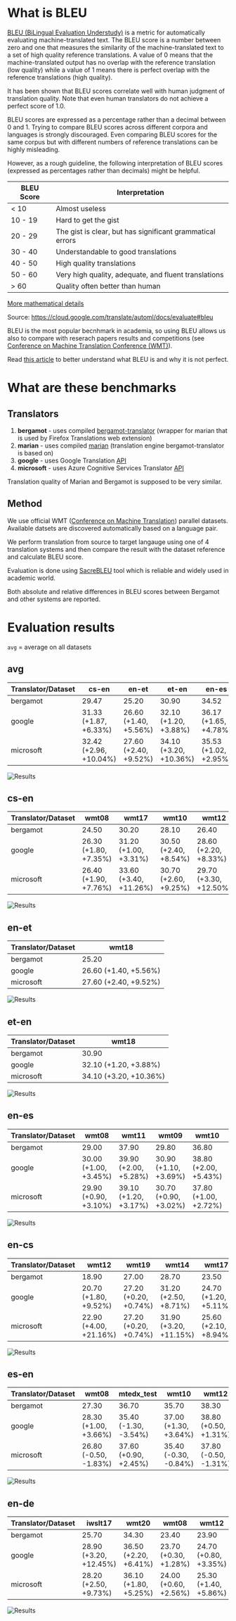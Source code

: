 # What is BLEU

[BLEU (BiLingual Evaluation Understudy)](https://en.wikipedia.org/wiki/BLEU) is a metric for automatically evaluating machine-translated text. The BLEU score is a number between zero and one that measures the similarity of the machine-translated text to a set of high quality reference translations. A value of 0 means that the machine-translated output has no overlap with the reference translation (low quality) while a value of 1 means there is perfect overlap with the reference translations (high quality).

It has been shown that BLEU scores correlate well with human judgment of translation quality. Note that even human translators do not achieve a perfect score of 1.0.

BLEU scores are expressed as a percentage rather than a decimal between 0 and 1.
Trying to compare BLEU scores across different corpora and languages is strongly discouraged. Even comparing BLEU scores for the same corpus but with different numbers of reference translations can be highly misleading.

However, as a rough guideline, the following interpretation of BLEU scores (expressed as percentages rather than decimals) might be helpful.

BLEU Score |	Interpretation
--- | ---
< 10 |	Almost useless
10 - 19 |	Hard to get the gist
20 - 29 |	The gist is clear, but has significant grammatical errors
30 - 40 |	Understandable to good translations
40 - 50 |	High quality translations
50 - 60 |	Very high quality, adequate, and fluent translations
\> 60 |	Quality often better than human

[More mathematical details](https://cloud.google.com/translate/automl/docs/evaluate#the_mathematical_details)

Source: https://cloud.google.com/translate/automl/docs/evaluate#bleu


BLEU is the most popular becnhmark in academia, so using BLEU allows us also to compare with reserach papers results and competitions (see [Conference on Machine Translation Conference (WMT)](http://statmt.org/wmt21/)).

Read [this article](https://www.rws.com/blog/understanding-mt-quality-bleu-scores/) to better understand what BLEU is and why it is not perfect.

# What are these benchmarks

## Translators

1. **bergamot** - uses compiled  [bergamot-translator](https://github.com/mozilla/bergamot-translator)  (wrapper for marian that is used by Firefox Translations web extension)
2. **marian** - uses compiled [marian](https://github.com/marian-nmt/marian-dev) (translation engine bergamot-translator is based on)
3. **google** - uses Google Translation [API](https://cloud.google.com/translate)
4. **microsoft** - uses Azure Cognitive Services Translator [API](https://azure.microsoft.com/en-us/services/cognitive-services/translator/)

Translation quality of Marian and Bergamot is supposed to be very similar.

## Method

We use official WMT ([Conference on Machine Translation](http://statmt.org/wmt21/)) parallel datasets. Available datsets are discovered automatically based on a language pair.

We perform translation from source to target langauge using one of 4 translation systems and then compare the result with the dataset reference and calculate BLEU score.

Evaluation is done using [SacreBLEU](https://github.com/mjpost/sacrebleu) tool which is reliable and widely used in academic world.

Both absolute and relative differences in BLEU scores between Bergamot and other systems are reported.

# Evaluation results

`avg` = average on all datasets



## avg

| Translator/Dataset | cs-en | en-et | et-en | en-es | en-cs | es-en | en-de |
| --- | --- | --- | --- | --- | --- | --- | --- |
| bergamot | 29.47 | 25.20 | 30.90 | 34.52 | 23.79 | 33.86 | 30.34 |
| google | 31.33 (+1.87, +6.33%) | 26.60 (+1.40, +5.56%) | 32.10 (+1.20, +3.88%) | 36.17 (+1.65, +4.78%) | 25.58 (+1.78, +7.50%) | 34.57 (+0.71, +2.11%) | 31.63 (+1.29, +4.24%) |
| microsoft | 32.42 (+2.96, +10.04%) | 27.60 (+2.40, +9.52%) | 34.10 (+3.20, +10.36%) | 35.53 (+1.02, +2.95%) | 26.83 (+3.04, +12.77%) | 33.74 (-0.11, -0.34%) | 32.13 (+1.79, +5.89%) |

![Results](img/avg.png)

## cs-en

| Translator/Dataset | wmt08 | wmt17 | wmt10 | wmt12 | wmt11 | wmt14 | wmt15 | wmt16 | wmt13 | wmt18 | wmt09 | wmt20 |
| --- | --- | --- | --- | --- | --- | --- | --- | --- | --- | --- | --- | --- |
| bergamot | 24.50 | 30.20 | 28.10 | 26.40 | 28.10 | 35.00 | 31.70 | 33.40 | 30.40 | 31.30 | 27.50 | 27.00 |
| google | 26.30 (+1.80, +7.35%) | 31.20 (+1.00, +3.31%) | 30.50 (+2.40, +8.54%) | 28.60 (+2.20, +8.33%) | 30.20 (+2.10, +7.47%) | 38.00 (+3.00, +8.57%) | 33.60 (+1.90, +5.99%) | 34.80 (+1.40, +4.19%) | 32.40 (+2.00, +6.58%) | 32.10 (+0.80, +2.56%) | 29.90 (+2.40, +8.73%) | 28.40 (+1.40, +5.19%) |
| microsoft | 26.40 (+1.90, +7.76%) | 33.60 (+3.40, +11.26%) | 30.70 (+2.60, +9.25%) | 29.70 (+3.30, +12.50%) | 30.90 (+2.80, +9.96%) | 39.90 (+4.90, +14.00%) | 34.70 (+3.00, +9.46%) | 38.30 (+4.90, +14.67%) | 33.40 (+3.00, +9.87%) | 34.30 (+3.00, +9.58%) | 29.60 (+2.10, +7.64%) | 27.60 (+0.60, +2.22%) |

![Results](img/cs-en.png)

## en-et

| Translator/Dataset | wmt18 |
| --- | --- |
| bergamot | 25.20 |
| google | 26.60 (+1.40, +5.56%) |
| microsoft | 27.60 (+2.40, +9.52%) |

![Results](img/en-et.png)

## et-en

| Translator/Dataset | wmt18 |
| --- | --- |
| bergamot | 30.90 |
| google | 32.10 (+1.20, +3.88%) |
| microsoft | 34.10 (+3.20, +10.36%) |

![Results](img/et-en.png)

## en-es

| Translator/Dataset | wmt08 | wmt11 | wmt09 | wmt10 | wmt13 | wmt12 |
| --- | --- | --- | --- | --- | --- | --- |
| bergamot | 29.00 | 37.90 | 29.80 | 36.80 | 34.80 | 38.80 |
| google | 30.00 (+1.00, +3.45%) | 39.90 (+2.00, +5.28%) | 30.90 (+1.10, +3.69%) | 38.80 (+2.00, +5.43%) | 36.90 (+2.10, +6.03%) | 40.50 (+1.70, +4.38%) |
| microsoft | 29.90 (+0.90, +3.10%) | 39.10 (+1.20, +3.17%) | 30.70 (+0.90, +3.02%) | 37.80 (+1.00, +2.72%) | 35.70 (+0.90, +2.59%) | 40.00 (+1.20, +3.09%) |

![Results](img/en-es.png)

## en-cs

| Translator/Dataset | wmt12 | wmt19 | wmt14 | wmt17 | wmt20 | wmt15 | wmt08 | wmt11 | wmt18 | wmt09 | wmt10 | wmt13 | wmt16 |
| --- | --- | --- | --- | --- | --- | --- | --- | --- | --- | --- | --- | --- | --- |
| bergamot | 18.90 | 27.00 | 28.70 | 23.50 | 32.60 | 25.40 | 19.10 | 20.70 | 22.60 | 20.80 | 21.00 | 23.20 | 25.80 |
| google | 20.70 (+1.80, +9.52%) | 27.20 (+0.20, +0.74%) | 31.20 (+2.50, +8.71%) | 24.70 (+1.20, +5.11%) | 35.50 (+2.90, +8.90%) | 26.80 (+1.40, +5.51%) | 20.50 (+1.40, +7.33%) | 23.00 (+2.30, +11.11%) | 24.40 (+1.80, +7.96%) | 22.60 (+1.80, +8.65%) | 22.40 (+1.40, +6.67%) | 25.20 (+2.00, +8.62%) | 28.30 (+2.50, +9.69%) |
| microsoft | 22.90 (+4.00, +21.16%) | 27.20 (+0.20, +0.74%) | 31.90 (+3.20, +11.15%) | 25.60 (+2.10, +8.94%) | 34.10 (+1.50, +4.60%) | 27.40 (+2.00, +7.87%) | 22.60 (+3.50, +18.32%) | 25.30 (+4.60, +22.22%) | 24.90 (+2.30, +10.18%) | 25.00 (+4.20, +20.19%) | 24.30 (+3.30, +15.71%) | 27.70 (+4.50, +19.40%) | 29.90 (+4.10, +15.89%) |

![Results](img/en-cs.png)

## es-en

| Translator/Dataset | wmt08 | mtedx_test | wmt10 | wmt12 | wmt11 | wmt13 | wmt09 |
| --- | --- | --- | --- | --- | --- | --- | --- |
| bergamot | 27.30 | 36.70 | 35.70 | 38.30 | 34.40 | 35.20 | 29.40 |
| google | 28.30 (+1.00, +3.66%) | 35.40 (-1.30, -3.54%) | 37.00 (+1.30, +3.64%) | 38.80 (+0.50, +1.31%) | 35.20 (+0.80, +2.33%) | 35.70 (+0.50, +1.42%) | 31.60 (+2.20, +7.48%) |
| microsoft | 26.80 (-0.50, -1.83%) | 37.60 (+0.90, +2.45%) | 35.40 (-0.30, -0.84%) | 37.80 (-0.50, -1.31%) | 33.70 (-0.70, -2.03%) | 35.30 (+0.10, +0.28%) | 29.60 (+0.20, +0.68%) |

![Results](img/es-en.png)

## en-de

| Translator/Dataset | iwslt17 | wmt20 | wmt08 | wmt12 | wmt19 | wmt10 | wmt11 | wmt09 | wmt13 | wmt17 | wmt16 | wmt18 | wmt14 | wmt15 |
| --- | --- | --- | --- | --- | --- | --- | --- | --- | --- | --- | --- | --- | --- | --- |
| bergamot | 25.70 | 34.30 | 23.40 | 23.90 | 41.40 | 25.70 | 23.00 | 22.80 | 27.70 | 30.80 | 38.40 | 45.60 | 29.50 | 32.60 |
| google | 28.90 (+3.20, +12.45%) | 36.50 (+2.20, +6.41%) | 23.70 (+0.30, +1.28%) | 24.70 (+0.80, +3.35%) | 43.50 (+2.10, +5.07%) | 26.50 (+0.80, +3.11%) | 24.10 (+1.10, +4.78%) | 23.60 (+0.80, +3.51%) | 28.80 (+1.10, +3.97%) | 31.50 (+0.70, +2.27%) | 38.60 (+0.20, +0.52%) | 47.80 (+2.20, +4.82%) | 30.90 (+1.40, +4.75%) | 33.70 (+1.10, +3.37%) |
| microsoft | 28.20 (+2.50, +9.73%) | 36.10 (+1.80, +5.25%) | 24.00 (+0.60, +2.56%) | 25.30 (+1.40, +5.86%) | 43.80 (+2.40, +5.80%) | 27.20 (+1.50, +5.84%) | 23.70 (+0.70, +3.04%) | 23.90 (+1.10, +4.82%) | 28.80 (+1.10, +3.97%) | 33.10 (+2.30, +7.47%) | 40.50 (+2.10, +5.47%) | 48.70 (+3.10, +6.80%) | 32.20 (+2.70, +9.15%) | 34.30 (+1.70, +5.21%) |

![Results](img/en-de.png)